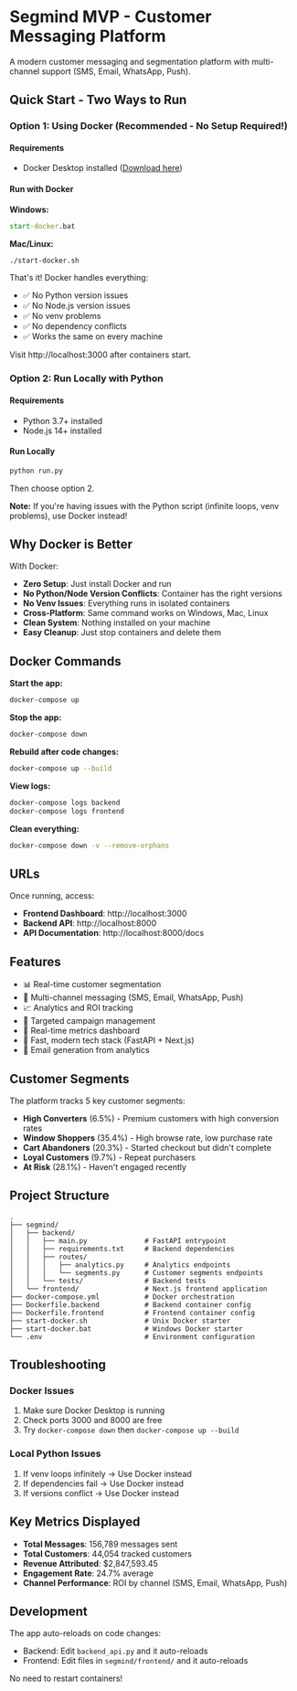# Segmind MVP - Customer Messaging Platform

A modern customer messaging and segmentation platform with multi-channel support (SMS, Email, WhatsApp, Push).

## Quick Start - Two Ways to Run

### Option 1: Using Docker (Recommended - No Setup Required!)

#### Requirements
- Docker Desktop installed ([Download here](https://docker.com))

#### Run with Docker

**Windows:**
```cmd
start-docker.bat
```

**Mac/Linux:**
```bash
./start-docker.sh
```

That's it! Docker handles everything:
- ✅ No Python version issues
- ✅ No Node.js version issues
- ✅ No venv problems
- ✅ No dependency conflicts
- ✅ Works the same on every machine

Visit http://localhost:3000 after containers start.

### Option 2: Run Locally with Python

#### Requirements
- Python 3.7+ installed
- Node.js 14+ installed

#### Run Locally
```bash
python run.py
```
Then choose option 2.

**Note:** If you're having issues with the Python script (infinite loops, venv problems), use Docker instead!

## Why Docker is Better

With Docker:
- **Zero Setup**: Just install Docker and run
- **No Python/Node Version Conflicts**: Container has the right versions
- **No Venv Issues**: Everything runs in isolated containers
- **Cross-Platform**: Same command works on Windows, Mac, Linux
- **Clean System**: Nothing installed on your machine
- **Easy Cleanup**: Just stop containers and delete them

## Docker Commands

**Start the app:**
```bash
docker-compose up
```

**Stop the app:**
```bash
docker-compose down
```

**Rebuild after code changes:**
```bash
docker-compose up --build
```

**View logs:**
```bash
docker-compose logs backend
docker-compose logs frontend
```

**Clean everything:**
```bash
docker-compose down -v --remove-orphans
```

## URLs

Once running, access:
- **Frontend Dashboard**: http://localhost:3000
- **Backend API**: http://localhost:8000
- **API Documentation**: http://localhost:8000/docs

## Features

- 📊 Real-time customer segmentation
- 📨 Multi-channel messaging (SMS, Email, WhatsApp, Push)
- 📈 Analytics and ROI tracking
- 🎯 Targeted campaign management
- 🔄 Real-time metrics dashboard
- 🚀 Fast, modern tech stack (FastAPI + Next.js)
- 📧 Email generation from analytics

## Customer Segments

The platform tracks 5 key customer segments:
- **High Converters** (6.5%) - Premium customers with high conversion rates
- **Window Shoppers** (35.4%) - High browse rate, low purchase rate
- **Cart Abandoners** (20.3%) - Started checkout but didn't complete
- **Loyal Customers** (9.7%) - Repeat purchasers
- **At Risk** (28.1%) - Haven't engaged recently

## Project Structure

```
.
├── segmind/
│   ├── backend/
│   │   ├── main.py              # FastAPI entrypoint
│   │   ├── requirements.txt     # Backend dependencies
│   │   ├── routes/
│   │   │   ├── analytics.py     # Analytics endpoints
│   │   │   └── segments.py      # Customer segments endpoints
│   │   └── tests/               # Backend tests
│   └── frontend/                # Next.js frontend application
├── docker-compose.yml           # Docker orchestration
├── Dockerfile.backend           # Backend container config
├── Dockerfile.frontend          # Frontend container config
├── start-docker.sh              # Unix Docker starter
├── start-docker.bat             # Windows Docker starter
└── .env                         # Environment configuration
```

## Troubleshooting

### Docker Issues
1. Make sure Docker Desktop is running
2. Check ports 3000 and 8000 are free
3. Try `docker-compose down` then `docker-compose up --build`

### Local Python Issues
1. If venv loops infinitely → Use Docker instead
2. If dependencies fail → Use Docker instead
3. If versions conflict → Use Docker instead

## Key Metrics Displayed

- **Total Messages**: 156,789 messages sent
- **Total Customers**: 44,054 tracked customers
- **Revenue Attributed**: $2,847,593.45
- **Engagement Rate**: 24.7% average
- **Channel Performance**: ROI by channel (SMS, Email, WhatsApp, Push)

## Development

The app auto-reloads on code changes:
- Backend: Edit `backend_api.py` and it auto-reloads
- Frontend: Edit files in `segmind/frontend/` and it auto-reloads

No need to restart containers!